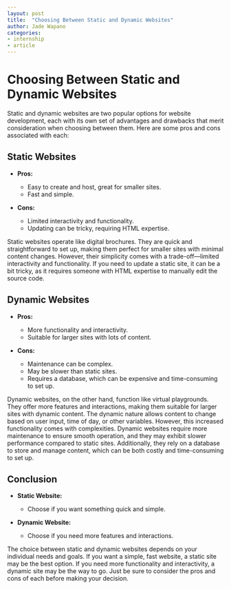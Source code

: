 ```yaml
---
layout: post
title:  "Choosing Between Static and Dynamic Websites"
author: Jade Wapano
categories: 
- internship
- article
---
```


# Choosing Between Static and Dynamic Websites

Static and dynamic websites are two popular options for website development, each with its own set of advantages and drawbacks that merit consideration when choosing between them. Here are some pros and cons associated with each:

## Static Websites

- **Pros:**
  - Easy to create and host, great for smaller sites.
  - Fast and simple.

- **Cons:**
  - Limited interactivity and functionality.
  - Updating can be tricky, requiring HTML expertise.

Static websites operate like digital brochures. They are quick and straightforward to set up, making them perfect for smaller sites with minimal content changes. However, their simplicity comes with a trade-off—limited interactivity and functionality. If you need to update a static site, it can be a bit tricky, as it requires someone with HTML expertise to manually edit the source code.

## Dynamic Websites

- **Pros:**
  - More functionality and interactivity.
  - Suitable for larger sites with lots of content.

- **Cons:**
  - Maintenance can be complex.
  - May be slower than static sites.
  - Requires a database, which can be expensive and time-consuming to set up.

Dynamic websites, on the other hand, function like virtual playgrounds. They offer more features and interactions, making them suitable for larger sites with dynamic content. The dynamic nature allows content to change based on user input, time of day, or other variables. However, this increased functionality comes with complexities. Dynamic websites require more maintenance to ensure smooth operation, and they may exhibit slower performance compared to static sites. Additionally, they rely on a database to store and manage content, which can be both costly and time-consuming to set up.

## Conclusion

- **Static Website:**
  - Choose if you want something quick and simple.

- **Dynamic Website:**
  - Choose if you need more features and interactions.

The choice between static and dynamic websites depends on your individual needs and goals. If you want a simple, fast website, a static site may be the best option. If you need more functionality and interactivity, a dynamic site may be the way to go. Just be sure to consider the pros and cons of each before making your decision.